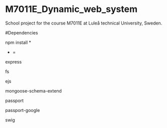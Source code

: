 M7011E_Dynamic_web_system
=========================

School project for the course M7011E at Luleå technical University, Sweden.

#Dependencies

npm install *

* =

express

fs

ejs

mongoose-schema-extend

passport

passport-google

swig